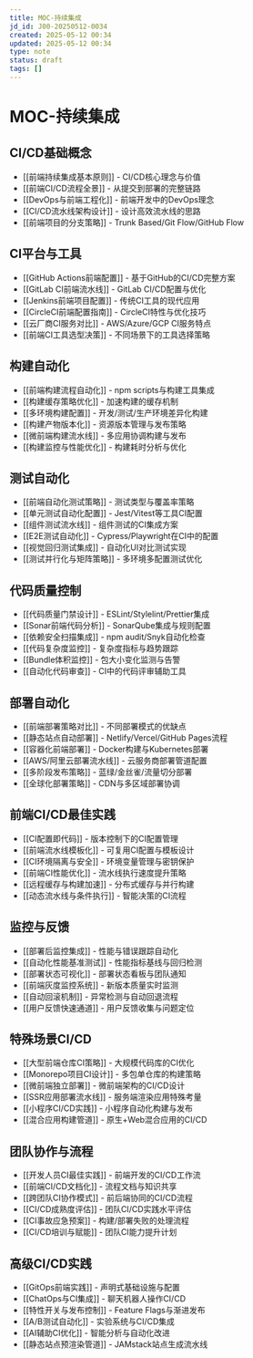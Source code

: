 ```yaml
---
title: MOC-持续集成
jd_id: J00-20250512-0034
created: 2025-05-12 00:34
updated: 2025-05-12 00:34
type: note
status: draft
tags: []
---
```

# MOC-持续集成

## CI/CD基础概念
- [[前端持续集成基本原则]] - CI/CD核心理念与价值
- [[前端CI/CD流程全景]] - 从提交到部署的完整链路
- [[DevOps与前端工程化]] - 前端开发中的DevOps理念
- [[CI/CD流水线架构设计]] - 设计高效流水线的思路
- [[前端项目的分支策略]] - Trunk Based/Git Flow/GitHub Flow

## CI平台与工具
- [[GitHub Actions前端配置]] - 基于GitHub的CI/CD完整方案
- [[GitLab CI前端流水线]] - GitLab CI/CD配置与优化
- [[Jenkins前端项目配置]] - 传统CI工具的现代应用
- [[CircleCI前端配置指南]] - CircleCI特性与优化技巧
- [[云厂商CI服务对比]] - AWS/Azure/GCP CI服务特点
- [[前端CI工具选型决策]] - 不同场景下的工具选择策略

## 构建自动化
- [[前端构建流程自动化]] - npm scripts与构建工具集成
- [[构建缓存策略优化]] - 加速构建的缓存机制
- [[多环境构建配置]] - 开发/测试/生产环境差异化构建
- [[构建产物版本化]] - 资源版本管理与发布策略
- [[微前端构建流水线]] - 多应用协调构建与发布
- [[构建监控与性能优化]] - 构建耗时分析与优化

## 测试自动化
- [[前端自动化测试策略]] - 测试类型与覆盖率策略
- [[单元测试自动化配置]] - Jest/Vitest等工具CI配置
- [[组件测试流水线]] - 组件测试的CI集成方案
- [[E2E测试自动化]] - Cypress/Playwright在CI中的配置
- [[视觉回归测试集成]] - 自动化UI对比测试实现
- [[测试并行化与矩阵策略]] - 多环境多配置测试优化

## 代码质量控制
- [[代码质量门禁设计]] - ESLint/Stylelint/Prettier集成
- [[Sonar前端代码分析]] - SonarQube集成与规则配置
- [[依赖安全扫描集成]] - npm audit/Snyk自动化检查
- [[代码复杂度监控]] - 复杂度指标与趋势跟踪
- [[Bundle体积监控]] - 包大小变化监测与告警
- [[自动化代码审查]] - CI中的代码评审辅助工具

## 部署自动化
- [[前端部署策略对比]] - 不同部署模式的优缺点
- [[静态站点自动部署]] - Netlify/Vercel/GitHub Pages流程
- [[容器化前端部署]] - Docker构建与Kubernetes部署
- [[AWS/阿里云部署流水线]] - 云服务商部署管道配置
- [[多阶段发布策略]] - 蓝绿/金丝雀/流量切分部署
- [[全球化部署策略]] - CDN与多区域部署协调

## 前端CI/CD最佳实践
- [[CI配置即代码]] - 版本控制下的CI配置管理
- [[前端流水线模板化]] - 可复用CI配置与模板设计
- [[CI环境隔离与安全]] - 环境变量管理与密钥保护
- [[前端CI性能优化]] - 流水线执行速度提升策略
- [[远程缓存与构建加速]] - 分布式缓存与并行构建
- [[动态流水线与条件执行]] - 智能决策的CI流程

## 监控与反馈
- [[部署后监控集成]] - 性能与错误跟踪自动化
- [[自动化性能基准测试]] - 性能指标基线与回归检测
- [[部署状态可视化]] - 部署状态看板与团队通知
- [[前端灰度监控系统]] - 新版本质量实时监测
- [[自动回滚机制]] - 异常检测与自动回退流程
- [[用户反馈快速通道]] - 用户反馈收集与问题定位

## 特殊场景CI/CD
- [[大型前端仓库CI策略]] - 大规模代码库的CI优化
- [[Monorepo项目CI设计]] - 多包单仓库的构建策略
- [[微前端独立部署]] - 微前端架构的CI/CD设计
- [[SSR应用部署流水线]] - 服务端渲染应用特殊考量
- [[小程序CI/CD实践]] - 小程序自动化构建与发布
- [[混合应用构建管道]] - 原生+Web混合应用的CI/CD

## 团队协作与流程
- [[开发人员CI最佳实践]] - 前端开发的CI/CD工作流
- [[前端CI/CD文档化]] - 流程文档与知识共享
- [[跨团队CI协作模式]] - 前后端协同的CI/CD流程
- [[CI/CD成熟度评估]] - 团队CI/CD实践水平评估
- [[CI事故应急预案]] - 构建/部署失败的处理流程
- [[CI/CD培训与赋能]] - 团队CI能力提升计划

## 高级CI/CD实践
- [[GitOps前端实践]] - 声明式基础设施与配置
- [[ChatOps与CI集成]] - 聊天机器人操作CI/CD
- [[特性开关与发布控制]] - Feature Flags与渐进发布
- [[A/B测试自动化]] - 实验系统与CI/CD集成
- [[AI辅助CI优化]] - 智能分析与自动化改进
- [[静态站点预渲染管道]] - JAMstack站点生成流水线
